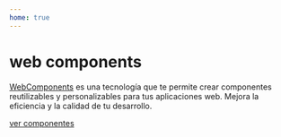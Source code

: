 ```yaml
---
home: true
---
```


<h1>web components</h1>

[WebComponents](https://developer.mozilla.org/en-US/docs/Web/API/Web_components) es una tecnología que te permite crear componentes reutilizables y personalizables para tus aplicaciones web. Mejora la eficiencia y la calidad de tu desarrollo.




<a class="btn" href="/components/avatar">
ver componentes 
</a>
